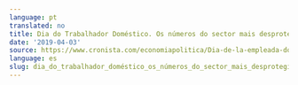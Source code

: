 ```yaml
---
language: pt
translated: no
title: Dia do Trabalhador Doméstico. Os números do sector mais desprotegido
date: '2019-04-03'
source: https://www.cronista.com/economiapolitica/Dia-de-la-empleada-domestica-los-numeros-del-sector-mas-desprotegido-20190403-0052.html
language: es
slug: dia_do_trabalhador_doméstico_os_números_do_sector_mais_desprotegido
---
```





